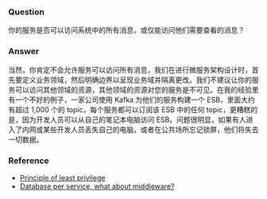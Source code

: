 ### Question

你的服务是否可以访问系统中的所有消息，或仅能访问他们需要查看的消息？

### Answer

当然，你肯定不会允许服务可以访问所有消息，我们在进行微服务架构设计时，首先要定义业务领域，然后明确边界以呈现业务域并隔离更改。我们不建议让你的服务可以访问其他领域的资源，其他领域的资源对您的服务是不可见。在我的经验里有一个不好的例子，一家公司使用 Kafka 为他们的服务构建一个 ESB，里面大约有超过 1,000 个的 topic，每个服务都可以订阅该 ESB 中的任何 topic，更糟糕的是，因为开发人员可以从自己的笔记本电脑访问 ESB。问题很明显，如果有人进入了内网或某些开发人员丢失自己的电脑，或者在公共场所忘记锁屏，他们将失去一切数据。

### Reference

- [Principle of least privilege](https://en.wikipedia.org/wiki/Principle_of_least_privilege)
- [Database per service, what about middleware?](https://microservices.io/patterns/data/database-per-service.html)
